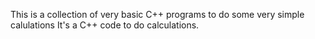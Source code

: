 This is a collection of very basic C++ programs to do some very simple calulations
It's a C++ code to do calculations.